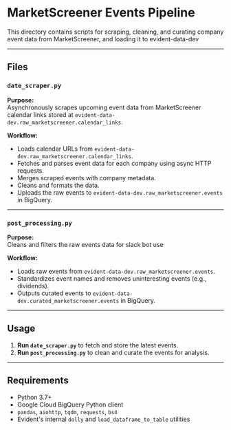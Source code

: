 # MarketScreener Events Pipeline

This directory contains scripts for scraping, cleaning, and curating company event data from MarketScreener, and loading it to evident-data-dev

---

## Files

### `date_scraper.py`

**Purpose:**  
Asynchronously scrapes upcoming event data from MarketScreener calendar links stored at `evident-data-dev.raw_marketscreener.calendar_links`.

**Workflow:**
- Loads calendar URLs from `evident-data-dev.raw_marketscreener.calendar_links`.
- Fetches and parses event data for each company using async HTTP requests.
- Merges scraped events with company metadata.
- Cleans and formats the data.
- Uploads the raw events to `evident-data-dev.raw_marketscreener.events` in BigQuery.

---

### `post_processing.py`

**Purpose:**  
Cleans and filters the raw events data for slack bot use

**Workflow:**
- Loads raw events from `evident-data-dev.raw_marketscreener.events`.
- Standardizes event names and removes uninteresting events (e.g., dividends).
- Outputs curated events to `evident-data-dev.curated_marketscreener.events` in BigQuery.

---

## Usage

1. **Run `date_scraper.py`** to fetch and store the latest events.
2. **Run `post_processing.py`** to clean and curate the events for analysis.

---

## Requirements

- Python 3.7+
- Google Cloud BigQuery Python client
- `pandas`, `aiohttp`, `tqdm`, `requests`, `bs4`
- Evident's internal `dolly` and `load_dataframe_to_table` utilities
